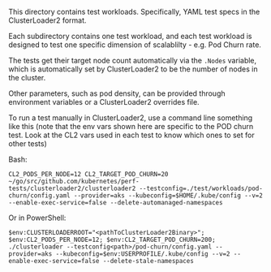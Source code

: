 This directory contains test workloads. Specifically, YAML test specs in the ClusterLoader2 format.

Each subdirectory contains one test workload, and each test workload is designed to test one specific dimension of scalablilty - e.g. Pod Churn rate.

The tests get their target node count automatically via the `.Nodes` variable, which is automatically set by ClusterLoader2 to be the number of nodes in the cluster.

Other parameters, such as pod density, can be provided through environment variables or a ClusterLoader2 overrides file.

To run a test manually in ClusterLoader2, use a command line something like this (note that the env vars shown here are specific to the POD churn test.
Look at the CL2 vars used in each test to know which ones to set for other tests)

Bash:
```
CL2_PODS_PER_NODE=12 CL2_TARGET_POD_CHURN=20 ~/go/src/github.com/kubernetes/perf-tests/clusterloader2/clusterloader2 --testconfig=./test/workloads/pod-churn/config.yaml --provider=aks --kubeconfig=$HOME/.kube/config --v=2 --enable-exec-service=false --delete-automanaged-namespaces
```


Or in PowerShell:

```
$env:CLUSTERLOADERROOT="<pathToClusterLoader2Binary>"; $env:CL2_PODS_PER_NODE=12; $env:CL2_TARGET_POD_CHURN=200; ./clusterloader --testconfig<path>/pod-churn/config.yaml --provider=aks --kubeconfig=$env:USERPROFILE/.kube/config --v=2 --enable-exec-service=false --delete-stale-namespaces
```
